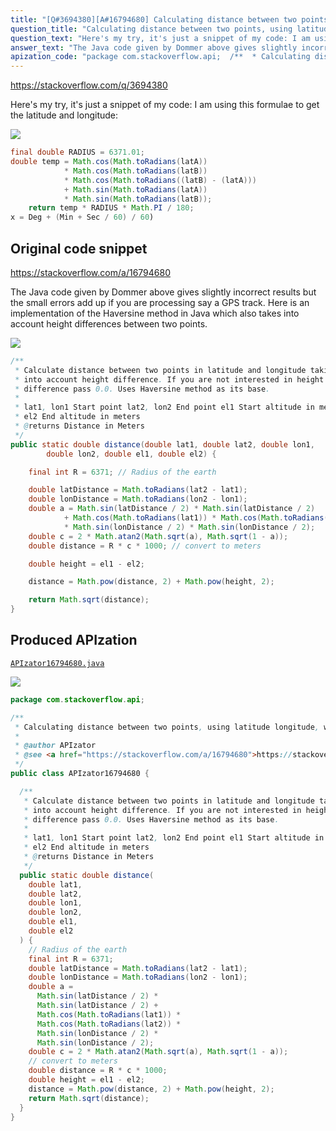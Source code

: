 ```yaml
---
title: "[Q#3694380][A#16794680] Calculating distance between two points, using latitude longitude, what am I doing wrong?"
question_title: "Calculating distance between two points, using latitude longitude, what am I doing wrong?"
question_text: "Here's my try, it's just a snippet of my code: I am using this formulae to get the latitude and longitude:"
answer_text: "The Java code given by Dommer above gives slightly incorrect results but the small errors add up if you are processing say a GPS track. Here is an implementation of the Haversine method in Java which also takes into account height differences between two points."
apization_code: "package com.stackoverflow.api;  /**  * Calculating distance between two points, using latitude longitude, what am I doing wrong?  *  * @author APIzator  * @see <a href=\"https://stackoverflow.com/a/16794680\">https://stackoverflow.com/a/16794680</a>  */ public class APIzator16794680 {    /**    * Calculate distance between two points in latitude and longitude taking    * into account height difference. If you are not interested in height    * difference pass 0.0. Uses Haversine method as its base.    *    * lat1, lon1 Start point lat2, lon2 End point el1 Start altitude in meters    * el2 End altitude in meters    * @returns Distance in Meters    */   public static double distance(     double lat1,     double lat2,     double lon1,     double lon2,     double el1,     double el2   ) {     // Radius of the earth     final int R = 6371;     double latDistance = Math.toRadians(lat2 - lat1);     double lonDistance = Math.toRadians(lon2 - lon1);     double a =       Math.sin(latDistance / 2) *       Math.sin(latDistance / 2) +       Math.cos(Math.toRadians(lat1)) *       Math.cos(Math.toRadians(lat2)) *       Math.sin(lonDistance / 2) *       Math.sin(lonDistance / 2);     double c = 2 * Math.atan2(Math.sqrt(a), Math.sqrt(1 - a));     // convert to meters     double distance = R * c * 1000;     double height = el1 - el2;     distance = Math.pow(distance, 2) + Math.pow(height, 2);     return Math.sqrt(distance);   } }"
---
```


https://stackoverflow.com/q/3694380

Here&#x27;s my try, it&#x27;s just a snippet of my code:
I am using this formulae to get the latitude and longitude:


<div class="code-logo"><img src="/stackoverflow.png" /></div>

```java
final double RADIUS = 6371.01;
double temp = Math.cos(Math.toRadians(latA))
            * Math.cos(Math.toRadians(latB))
            * Math.cos(Math.toRadians((latB) - (latA)))
            + Math.sin(Math.toRadians(latA))
            * Math.sin(Math.toRadians(latB));
    return temp * RADIUS * Math.PI / 180;
x = Deg + (Min + Sec / 60) / 60)
```


## Original code snippet

https://stackoverflow.com/a/16794680

The Java code given by Dommer above gives slightly incorrect results but the small errors add up if you are processing say a GPS track. Here is an implementation of the Haversine method in Java which also takes into account height differences between two points.

<div class="code-logo"><img src="/stackoverflow.png" /></div>

```java
/**
 * Calculate distance between two points in latitude and longitude taking
 * into account height difference. If you are not interested in height
 * difference pass 0.0. Uses Haversine method as its base.
 * 
 * lat1, lon1 Start point lat2, lon2 End point el1 Start altitude in meters
 * el2 End altitude in meters
 * @returns Distance in Meters
 */
public static double distance(double lat1, double lat2, double lon1,
        double lon2, double el1, double el2) {

    final int R = 6371; // Radius of the earth

    double latDistance = Math.toRadians(lat2 - lat1);
    double lonDistance = Math.toRadians(lon2 - lon1);
    double a = Math.sin(latDistance / 2) * Math.sin(latDistance / 2)
            + Math.cos(Math.toRadians(lat1)) * Math.cos(Math.toRadians(lat2))
            * Math.sin(lonDistance / 2) * Math.sin(lonDistance / 2);
    double c = 2 * Math.atan2(Math.sqrt(a), Math.sqrt(1 - a));
    double distance = R * c * 1000; // convert to meters

    double height = el1 - el2;

    distance = Math.pow(distance, 2) + Math.pow(height, 2);

    return Math.sqrt(distance);
}
```

## Produced APIzation

[`APIzator16794680.java`](https://github.com/pasqualesalza/apization-temp-data/raw/master/search/APIzator16794680.java)

<div class="code-logo"><img src="/apizator.png" /></div>

```java
package com.stackoverflow.api;

/**
 * Calculating distance between two points, using latitude longitude, what am I doing wrong?
 *
 * @author APIzator
 * @see <a href="https://stackoverflow.com/a/16794680">https://stackoverflow.com/a/16794680</a>
 */
public class APIzator16794680 {

  /**
   * Calculate distance between two points in latitude and longitude taking
   * into account height difference. If you are not interested in height
   * difference pass 0.0. Uses Haversine method as its base.
   *
   * lat1, lon1 Start point lat2, lon2 End point el1 Start altitude in meters
   * el2 End altitude in meters
   * @returns Distance in Meters
   */
  public static double distance(
    double lat1,
    double lat2,
    double lon1,
    double lon2,
    double el1,
    double el2
  ) {
    // Radius of the earth
    final int R = 6371;
    double latDistance = Math.toRadians(lat2 - lat1);
    double lonDistance = Math.toRadians(lon2 - lon1);
    double a =
      Math.sin(latDistance / 2) *
      Math.sin(latDistance / 2) +
      Math.cos(Math.toRadians(lat1)) *
      Math.cos(Math.toRadians(lat2)) *
      Math.sin(lonDistance / 2) *
      Math.sin(lonDistance / 2);
    double c = 2 * Math.atan2(Math.sqrt(a), Math.sqrt(1 - a));
    // convert to meters
    double distance = R * c * 1000;
    double height = el1 - el2;
    distance = Math.pow(distance, 2) + Math.pow(height, 2);
    return Math.sqrt(distance);
  }
}

```